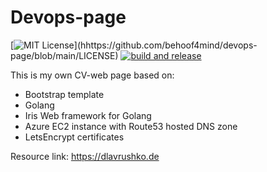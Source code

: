 # Devops-page

[![MIT License](https://img.shields.io/apm/l/atomic-design-ui.svg?)](hhttps://github.com/behoof4mind/devops-page/blob/main/LICENSE)
[![build and release](https://github.com/behoof4mind/devops-page/actions/workflows/build_and_release.yml/badge.svg?branch=main)](https://github.com/behoof4mind/devops-page/actions/workflows/build_and_release.yml)

This is my own CV-web page based on:
- Bootstrap template
- Golang
- Iris Web framework for Golang
- Azure EC2 instance with Route53 hosted DNS zone
- LetsEncrypt certificates

Resource link: https://dlavrushko.de